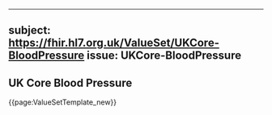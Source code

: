 
---
subject: https://fhir.hl7.org.uk/ValueSet/UKCore-BloodPressure
issue: UKCore-BloodPressure
---
## UK Core Blood Pressure

{{page:ValueSetTemplate_new}}
    
